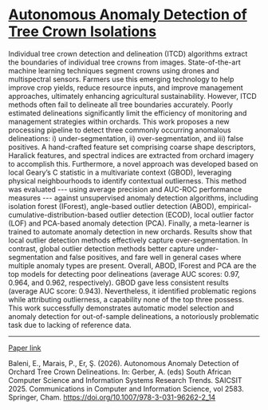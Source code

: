 # [Autonomous Anomaly Detection of Tree Crown Isolations](Poster.pdf)

Individual tree crown detection and delineation (ITCD) algorithms extract the boundaries of individual tree crowns from images. State-of-the-art machine learning techniques segment crowns using drones and multispectral sensors. Farmers use this emerging technology to help improve crop yields, reduce resource inputs, and improve management approaches, ultimately enhancing agricultural sustainability. However, ITCD methods often fail to delineate all tree boundaries accurately. Poorly estimated delineations significantly limit the efficiency of monitoring and management strategies within orchards. This work proposes a new processing pipeline to detect three commonly occurring anomalous delineations: i) under-segmentation, ii) over-segmentation, and iii) false positives. A hand-crafted feature set comprising coarse shape descriptors, Haralick features, and spectral indices are extracted from orchard imagery to accomplish this. Furthermore, a novel approach was developed based on local Geary’s C statistic in a multivariate context (GBOD), leveraging physical neighbourhoods to identify contextual outlierness. This method was evaluated --- using average precision and AUC-ROC performance measures --- against unsupervised anomaly detection algorithms, including isolation forest (IForest), angle-based outlier detection (ABOD), empirical-cumulative-distribution-based outlier detection (ECOD), local outlier factor (LOF) and PCA-based anomaly detection (PCA). Finally, a meta-learner is trained to automate anomaly detection in new orchards. Results show that local outlier detection methods effectively capture over-segmentation. In contrast, global outlier detection methods better capture under-segmentation and false positives, and fare well in general cases where multiple anomaly types are present. Overall, ABOD, IForest and PCA are the top models for detecting poor delineations (average AUC scores: 0.97, 0.964, and 0.962, respectively). GBOD gave less consistent results (average AUC score: 0.943). Nevertheless, it identified problematic regions while attributing outlierness, a capability none of the top three possess. This work successfully demonstrates automatic model selection and anomaly detection for out-of-sample delineations, a notoriously problematic task due to lacking of reference data.

---

[Paper link](https://doi.org/10.1007/978-3-031-96262-2_14)

Baleni, E., Marais, P., Er, Ş. (2026). Autonomous Anomaly Detection of Orchard Tree Crown Delineations. In: Gerber, A. (eds) South African Computer Science and Information Systems Research Trends. SAICSIT 2025. Communications in Computer and Information Science, vol 2583. Springer, Cham. https://doi.org/10.1007/978-3-031-96262-2_14
